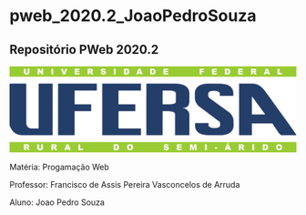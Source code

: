 # pweb_2020.2_JoaoPedroSouza
 ## Repositório PWeb 2020.2

![Imagens\Image.png ](Imagens\Image.png "Image.png")

 Matéria: Progamação Web

 Professor: Francisco de Assis Pereira Vasconcelos de Arruda

 Aluno: Joao Pedro Souza
